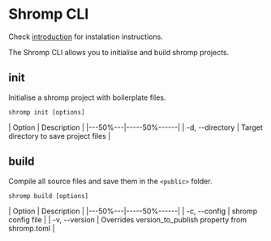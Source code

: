 <!--
nav_max: 1
-->
# Shromp CLI

Check [introduction](../1-introduction/index.md) for instalation instructions.

The Shromp CLI allows you to initialise and build shromp projects.

## init

Initialise a shromp project with boilerplate files.

```console
shromp init [options]
```
| Option | Description |
|---50%---|-----50%------|
| -d, --directory <path> | Target directory to save project files |

## build

Compile all source files and save them in the `<public>` folder.

```console
shromp build [options]
```

| Option | Description |
|---50%---|-----50%------|
| -c, --config <path to shromp.toml> | shromp config file |
| -v, --version <string> | Overrides version_to_publish property from shromp.toml |


